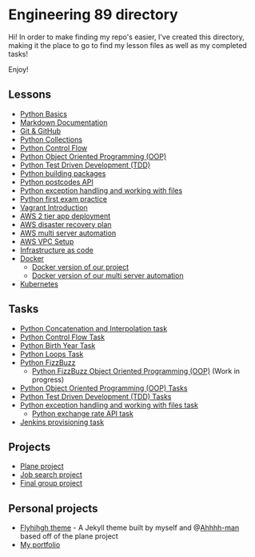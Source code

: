 # Engineering 89 directory
Hi! In order to make finding my repo's easier, I've created this directory, making it the place to go to find my lesson files as well as my completed tasks!

Enjoy!

## Lessons
- [Python Basics](https://github.com/monotiller/engineering89_python_basics)
- [Markdown Documentation](https://github.com/monotiller/engineering89_markdown_documentation)
- [Git & GitHub](https://github.com/monotiller/engineering89_git_github)
- [Python Collections](https://github.com/monotiller/engineering89_python_collections)
- [Python Control Flow](https://github.com/monotiller/engineering89_python_control_flow)
- [Python Object Oriented Programming (OOP)](https://github.com/monotiller/engineering89_python_oop)
- [Python Test Driven Development (TDD)](https://github.com/monotiller/engineering89_python_tdd)
- [Python building packages](https://github.com/monotiller/engineering89_python_building_packages)
- [Python postcodes API](https://github.com/monotiller/engineering89_python_postcode_api)
- [Python exception handling and working with files](https://github.com/monotiller/engineering89_python_exception_handling_working_with_files)
- [Python first exam practice](https://github.com/monotiller/engineering89_python_exam_practice_1)
- [Vagrant Introduction](https://github.com/monotiller/engineering89_vagrant)
- [AWS 2 tier app deployment](https://github.com/monotiller/engineering89_2tier_app_deployment)
- [AWS disaster recovery plan](https://github.com/monotiller/engineering89_disaster_recovery_plan)
- [AWS multi server automation](https://github.com/monotiller/engineering89_multi_server_automation)
- [AWS VPC Setup](https://github.com/monotiller/engineering89_vpc_setup)
- [Infrastructure as code](https://github.com/monotiller/eng89_iac "Now including Ansible AND Packer")
- [Docker](https://github.com/monotiller/engineering89_docker)
  - [Docker version of our project](https://github.com/monotiller/engineering89-job-project-group-2/tree/docker)
  - [Docker version of our multi server automation](https://github.com/monotiller/engineering89_multi_server_automation/tree/docker)
- [Kubernetes](https://github.com/monotiller/engineering89_kubernetes)

## Tasks
- [Python Concatenation and Interpolation task](https://github.com/monotiller/engineering89_python_concatenation_interpolation_task)
- [Python Control Flow Task](https://github.com/monotiller/engineering89_python_control_flow_task)
- [Python Birth Year Task](https://github.com/monotiller/engineering89_python_birth_year_task)
- [Python Loops Task](https://github.com/monotiller/engineering89_python_loops_task)
- [Python FizzBuzz](https://github.com/monotiller/engineering89_python_fizzbuzz_task)
  - [Python FizzBuzz Object Oriented Programming (OOP)](https://github.com/monotiller/engineering89_python_fizzbuzz_task/tree/oop) (Work in progress)
- [Python Object Oriented Programming (OOP) Tasks](https://github.com/monotiller/engineering89_python_oop_tasks)
- [Python Test Driven Development (TDD) Tasks](https://github.com/monotiller/engineering89_python_tdd_task)
- [Python exception handling and working with files task](https://github.com/monotiller/engineering89_python_exception_handling_working_with_files_task)
  - [Python exchange rate API task](https://github.com/monotiller/engineering89_python_exchange_rate_task)
- [Jenkins provisioning task](https://github.com/monotiller/engineering89_jenkins_provision_task)

## Projects
- [Plane project](https://github.com/engineering89-plane-project-group-3/project)
- [Job search project](https://github.com/engineering89-job-project-group-2/project)
- [Final group project](https://github.com/engineering89-final-project)

## Personal projects
- [Flyhihgh theme](https://github.com/monotiller/flyhigh) - A Jekyll theme built by myself and @[Ahhhh-man](https://github.com/Ahhhh-man/) based off of the plane project
- [My portfolio](https://monotiller.github.io)
